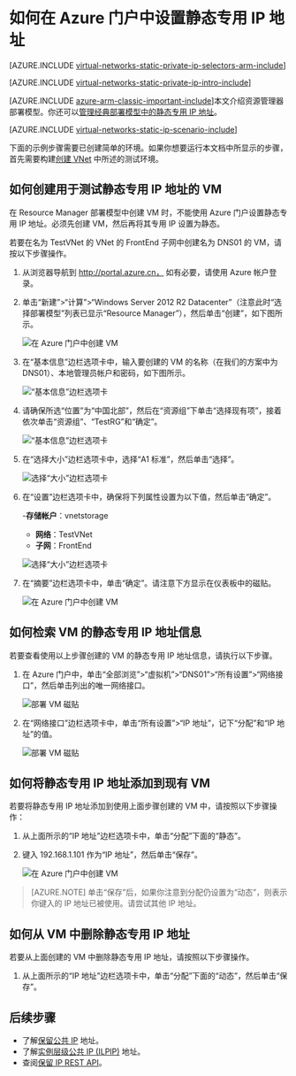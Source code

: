 <!-- ARM: tested -->

<properties 
   pageTitle="如何使用 Azure 门户在 ARM 模式下设置静态专用 IP | Azure"
   description="了解专用 IP (DIP) 以及如何在 ARM 模式下使用 Azure 门户对其进行管理"
   services="virtual-network"
   documentationCenter="na"
   authors="telmosampaio"
   manager="carmonm"
   editor="tysonn"
   tags="azure-resource-manager"
/>
<tags
	ms.service="virtual-network"
	ms.date="02/04/2016"
	wacn.date=""/>

# 如何在 Azure 门户中设置静态专用 IP 地址

[AZURE.INCLUDE [virtual-networks-static-private-ip-selectors-arm-include](../includes/virtual-networks-static-private-ip-selectors-arm-include.md)]

[AZURE.INCLUDE [virtual-networks-static-private-ip-intro-include](../includes/virtual-networks-static-private-ip-intro-include.md)]

[AZURE.INCLUDE [azure-arm-classic-important-include](../includes/azure-arm-classic-important-include.md)]本文介绍资源管理器部署模型。你还可以[管理经典部署模型中的静态专用 IP 地址](/documentation/articles/virtual-networks-static-private-ip-classic-pportal)。

[AZURE.INCLUDE [virtual-networks-static-ip-scenario-include](../includes/virtual-networks-static-ip-scenario-include.md)]

下面的示例步骤需要已创建简单的环境。如果你想要运行本文档中所显示的步骤，首先需要构建[创建 VNet](/documentation/articles/virtual-networks-create-vnet-arm-pportal) 中所述的测试环境。

## 如何创建用于测试静态专用 IP 地址的 VM

在 Resource Manager 部署模型中创建 VM 时，不能使用 Azure 门户设置静态专用 IP 地址。必须先创建 VM，然后再将其专用 IP 设置为静态。

若要在名为 TestVNet 的 VNet 的 FrontEnd 子网中创建名为 DNS01 的 VM，请按以下步骤操作。

1. 从浏览器导航到 http://portal.azure.cn， 如有必要，请使用 Azure 帐户登录。
2. 单击“新建”>“计算”>“Windows Server 2012 R2 Datacenter”（注意此时“选择部署模型”列表已显示“Resource Manager”），然后单击“创建”，如下图所示。

	![在 Azure 门户中创建 VM](./media/virtual-networks-static-ip-arm-pportal/figure01.png)

3. 在“基本信息”边栏选项卡中，输入要创建的 VM 的名称（在我们的方案中为 DNS01）、本地管理员帐户和密码，如下图所示。

	![“基本信息”边栏选项卡](./media/virtual-networks-static-ip-arm-pportal/figure02.png)

4. 请确保所选“位置”为“中国北部”，然后在“资源组”下单击“选择现有项”，接着依次单击“资源组”、“TestRG”和“确定”。

	![“基本信息”边栏选项卡](./media/virtual-networks-static-ip-arm-pportal/figure03.png)

5. 在“选择大小”边栏选项卡中，选择“A1 标准”，然后单击“选择”。

	![选择“大小”边栏选项卡](./media/virtual-networks-static-ip-arm-pportal/figure04.png)

6. 在“设置”边栏选项卡中，确保将下列属性设置为以下值，然后单击“确定”。

	-**存储帐户**：vnetstorage
	- **网络**：TestVNet
	- **子网**：FrontEnd

	![选择“大小”边栏选项卡](./media/virtual-networks-static-ip-arm-pportal/figure05.png)

7. 在“摘要”边栏选项卡中，单击“确定”。请注意下方显示在仪表板中的磁贴。

	![在 Azure 门户中创建 VM](./media/virtual-networks-static-ip-arm-pportal/figure06.png)

## 如何检索 VM 的静态专用 IP 地址信息

若要查看使用以上步骤创建的 VM 的静态专用 IP 地址信息，请执行以下步骤。

1. 在 Azure 门户中，单击“全部浏览”>“虚拟机”>“DNS01”>“所有设置”>“网络接口”，然后单击列出的唯一网络接口。

	![部署 VM 磁贴](./media/virtual-networks-static-ip-arm-pportal/figure07.png)

2. 在“网络接口”边栏选项卡中，单击“所有设置”>“IP 地址”，记下“分配”和“IP 地址”的值。

	![部署 VM 磁贴](./media/virtual-networks-static-ip-arm-pportal/figure08.png)

## 如何将静态专用 IP 地址添加到现有 VM
若要将静态专用 IP 地址添加到使用上面步骤创建的 VM 中，请按照以下步骤操作：

1. 从上面所示的“IP 地址”边栏选项卡中，单击“分配”下面的“静态”。
2. 键入 192.168.1.101 作为“IP 地址”，然后单击“保存”。

	![在 Azure 门户中创建 VM](./media/virtual-networks-static-ip-arm-pportal/figure09.png)

>[AZURE.NOTE] 单击“保存”后，如果你注意到分配仍设置为“动态”，则表示你键入的 IP 地址已被使用。请尝试其他 IP 地址。

## 如何从 VM 中删除静态专用 IP 地址
若要从上面创建的 VM 中删除静态专用 IP 地址，请按照以下步骤操作。
	
1. 从上面所示的“IP 地址”边栏选项卡中，单击“分配”下面的“动态”，然后单击“保存”。

## 后续步骤

- 了解[保留公共 IP](/documentation/articles/virtual-networks-reserved-public-ip) 地址。
- 了解[实例层级公共 IP (ILPIP)](/documentation/articles/virtual-networks-instance-level-public-ip) 地址。
- 查阅[保留 IP REST API](https://msdn.microsoft.com/zh-cn/library/azure/dn722420.aspx)。

<!---HONumber=Mooncake_0418_2016-->